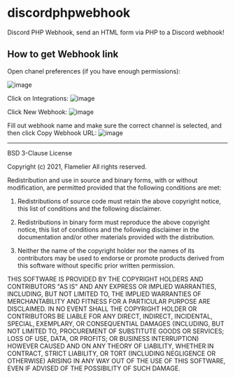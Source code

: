 # discordphpwebhook
Discord PHP Webhook, send an HTML form via PHP to a Discord webhook!

## How to get Webhook link

Open chanel preferences (if you have enough permissions):

![image](https://media.discordapp.net/attachments/885320186406797332/900511286071287868/unknown.png)

Click on Integrations:
![image](https://user-images.githubusercontent.com/34852960/138181612-4759f7b7-73f5-428d-b303-0745b3f79e9a.png)

Click New Webhook:
![image](https://media.discordapp.net/attachments/885320186406797332/900511584357601340/unknown.png)

Fill out webhook name and make sure the correct channel is selected, and then click Copy Webhook URL:
![image](https://media.discordapp.net/attachments/885320186406797332/900512243836403722/unknown.png)

--------------------------------------------------------------------------------
BSD 3-Clause License

Copyright (c) 2021, Flamelier
All rights reserved.

Redistribution and use in source and binary forms, with or without
modification, are permitted provided that the following conditions are met:

1. Redistributions of source code must retain the above copyright notice, this
   list of conditions and the following disclaimer.

2. Redistributions in binary form must reproduce the above copyright notice,
   this list of conditions and the following disclaimer in the documentation
   and/or other materials provided with the distribution.

3. Neither the name of the copyright holder nor the names of its
   contributors may be used to endorse or promote products derived from
   this software without specific prior written permission.

THIS SOFTWARE IS PROVIDED BY THE COPYRIGHT HOLDERS AND CONTRIBUTORS "AS IS"
AND ANY EXPRESS OR IMPLIED WARRANTIES, INCLUDING, BUT NOT LIMITED TO, THE
IMPLIED WARRANTIES OF MERCHANTABILITY AND FITNESS FOR A PARTICULAR PURPOSE ARE
DISCLAIMED. IN NO EVENT SHALL THE COPYRIGHT HOLDER OR CONTRIBUTORS BE LIABLE
FOR ANY DIRECT, INDIRECT, INCIDENTAL, SPECIAL, EXEMPLARY, OR CONSEQUENTIAL
DAMAGES (INCLUDING, BUT NOT LIMITED TO, PROCUREMENT OF SUBSTITUTE GOODS OR
SERVICES; LOSS OF USE, DATA, OR PROFITS; OR BUSINESS INTERRUPTION) HOWEVER
CAUSED AND ON ANY THEORY OF LIABILITY, WHETHER IN CONTRACT, STRICT LIABILITY,
OR TORT (INCLUDING NEGLIGENCE OR OTHERWISE) ARISING IN ANY WAY OUT OF THE USE
OF THIS SOFTWARE, EVEN IF ADVISED OF THE POSSIBILITY OF SUCH DAMAGE.
